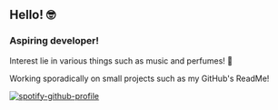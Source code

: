 ## Hello! :nerd_face:

### Aspiring developer! 
Interest lie in various things such as music and perfumes! :white_heart:

Working sporadically on small projects such as my GitHub's ReadMe!



[![spotify-github-profile](https://spotify-github-profile.vercel.app/api/view?uid=hoang-khang.le&cover_image=true&theme=novatorem&bar_color=53b14f&bar_color_cover=true)](https://github.com/kittinan/spotify-github-profile)
